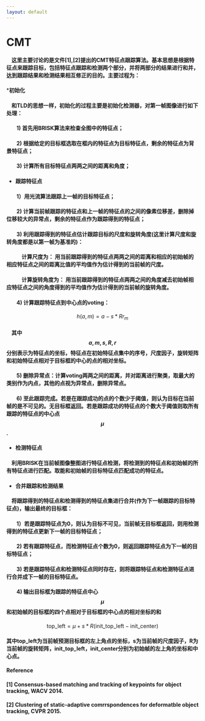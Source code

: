 ```yaml
---
layout: default
---
```


# **CMT**

#### &nbsp;&nbsp;&nbsp;&nbsp;这里主要讨论的是文件[1],[2]提出的CMT特征点跟踪算法。基本思想是根据特征点来跟踪目标，包括特征点跟踪和检测两个部分，并将两部分的结果进行和并，达到跟踪结果和检测结果相互修正的目的。主要过程为：

***初始化**

#### &nbsp;&nbsp;&nbsp;&nbsp;和TLD的思想一样，初始化的过程主要是初始化检测器，对第一帧图像进行如下处理：
  
#### &nbsp;&nbsp;&nbsp;&nbsp;&nbsp;&nbsp;&nbsp;&nbsp;1) 首先用BRISK算法来检查全图中的特征点；

#### &nbsp;&nbsp;&nbsp;&nbsp;&nbsp;&nbsp;&nbsp;&nbsp;2) 根据给定的目标框选取在框内的特征点为目标特征点，剩余的特征点为背景特征点；

#### &nbsp;&nbsp;&nbsp;&nbsp;&nbsp;&nbsp;&nbsp;&nbsp;3) 计算所有目标特征点两两之间的距离和角度；


- <h4><b>跟踪特征点</b></h4>

#### &nbsp;&nbsp;&nbsp;&nbsp;&nbsp;&nbsp;&nbsp;&nbsp;1）用光流算法跟踪上一帧的目标特征点；

#### &nbsp;&nbsp;&nbsp;&nbsp;&nbsp;&nbsp;&nbsp;&nbsp;2) 计算当前帧跟踪的特征点和上一帧的特征点的之间的像素位移差，删除掉位移较大的异常点，剩余的特征点作为跟踪得到的特征点；

#### &nbsp;&nbsp;&nbsp;&nbsp;&nbsp;&nbsp;&nbsp;&nbsp;3) 利用跟踪得到的特征点估计跟踪目标的尺度和旋转角度(这里计算尺度和旋转角度都是以第一帧为基准的)：

#### &nbsp;&nbsp;&nbsp;&nbsp;&nbsp;&nbsp;&nbsp;&nbsp;&nbsp;&nbsp;&nbsp;&nbsp;计算尺度为： 用当前跟踪得到的特征点两两之间的距离和相应的初始帧的相应特征点之间的距离比值的平均值作为估计得到的当前帧的尺度。

#### &nbsp;&nbsp;&nbsp;&nbsp;&nbsp;&nbsp;&nbsp;&nbsp;&nbsp;&nbsp;&nbsp;&nbsp;计算旋转角度为： 用当前跟踪得到的特征点两两之间的角度减去初始帧相应特征点之间的角度得到的平均值作为估计得到的当前帧的旋转角度。

#### &nbsp;&nbsp;&nbsp;&nbsp;&nbsp;&nbsp;&nbsp;&nbsp;4) 计算跟踪特征点到中心点的voting： 

$$h(a,m) = a-s*Rr_{m}$$

#### &nbsp;&nbsp;&nbsp;&nbsp;其中$$a,m,s,R,r$$分别表示为特征点的坐标，特征点在初始特征点集中的序号，尺度因子，旋转矩阵和初始特征点相对于目标框的中心的点的相对坐标。

#### &nbsp;&nbsp;&nbsp;&nbsp;&nbsp;&nbsp;&nbsp;&nbsp;5) 删除异常点：计算voting两两之间的距离，并对距离进行聚类，取最大的类别作为内点，其他的点视为异常点，删除异常点。

#### &nbsp;&nbsp;&nbsp;&nbsp;&nbsp;&nbsp;&nbsp;&nbsp;6) 至此跟踪完成。若是在跟踪成功的点的个数少于阈值，则认为目标在当前帧的是不可见的。无目标框返回。若是跟踪成功的特征点的个数大于阈值则取所有跟踪的特征点的中心点$$\mu$$.

- <h4><b>检测特征点</b></h4>
 
#### &nbsp;&nbsp;&nbsp;&nbsp;利用BRISK在当前帧图像整图进行特征点检测，将检测到的特征点和初始帧的所有特征点进行匹配。取能和初始帧的目标特征点匹配成功的特征点。

- <h4><b>合并跟踪和检测结果</b></h4>

#### &nbsp;&nbsp;&nbsp;&nbsp;将跟踪得到的特征点和检测得到的特征点集进行合并(作为下一帧跟踪的目标特征点)，输出最终的目标框：

#### &nbsp;&nbsp;&nbsp;&nbsp;&nbsp;&nbsp;&nbsp;&nbsp;1）若是跟踪特征点为0，则认为目标不可见，当前帧无目标框返回，则用检测得到的特征点更新下一帧的目标特征点；

#### &nbsp;&nbsp;&nbsp;&nbsp;&nbsp;&nbsp;&nbsp;&nbsp;2) 若有跟踪特征点，而检测特征点个数为0，则返回跟踪特征点为下一帧的目标特征点；

#### &nbsp;&nbsp;&nbsp;&nbsp;&nbsp;&nbsp;&nbsp;&nbsp;3) 若是跟踪特征点和检测特征点同时存在，则将跟踪特征点和检测特征点进行合并成下一帧的目标特征点。

#### &nbsp;&nbsp;&nbsp;&nbsp;&nbsp;&nbsp;&nbsp;&nbsp;4) 输出目标框为跟踪的特征点中心$$\mu$$和初始帧的目标框的四个点相对于目标框的中心点的相对坐标的和

$$\text{top_left} = \mu + s*R(\text{init_top_left}-\text{init_center})$$

#### 其中top_left为当前帧预测目标框的左上角点的坐标，s为当前帧的尺度因子，R为当前帧的旋转矩阵，init_top_left，init_center分别为初始帧的左上角的坐标和中心点。


#### Reference

#### [1] Consensus-based matching and tracking of keypoints for object tracking, WACV 2014.

#### [2] Clustering of static-adaptive comrrspondences for deformatble object tracking, CVPR 2015.
